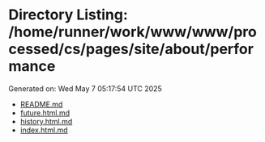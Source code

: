 # Directory Listing: /home/runner/work/www/www/processed/cs/pages/site/about/performance
Generated on: Wed May  7 05:17:54 UTC 2025

- [README.md](README.md)
- [future.html.md](future.html.md)
- [history.html.md](history.html.md)
- [index.html.md](index.html.md)
